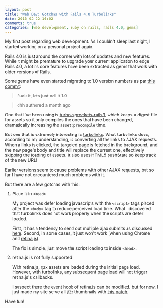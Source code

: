 ```yaml
---
layout: post
title: "Web Dev: Gotchas with Rails 4.0 Turbolinks"
date: 2013-02-22 16:02
comments: true
categories: [web development, ruby on rails, rails 4.0, gems]
---
```


My first post regarding web development. As I couldn't sleep last night, I started working on a personal project again.

Rails 4.0 is just around the corner with lots of updates and new features. While it might be premature to upgrade your current application to edge Rails 4.0, a lot its core features have been extracted as gems that work with older versions of Rails.

Some gems have even started migrating to 1.0 version numbers as par [this commit](https://github.com/rails/turbolinks/commit/41dd321407f837d9705de9d893f2847537676904):

> Fuck it, lets just call it 1.0

> dhh authored a month ago

One that I've been using is [turbo-sprockets-rails3](https://github.com/ndbroadbent/turbo-sprockets-rails3), which keeps a digest file for assets so it only compiles the ones that have been changed, dramatically increasing the `asset:precompile` time.

But one that is extremely interesting is [turbolinks](https://github.com/rails/turbolinks). What turbolinks does, according to my understanding, is converting all the links to AJAX requests. When a links is clicked, the targeted page is fetched in the background, and the new page's body and title will replace the current one, effectively skipping the loading of assets. It also uses HTML5 pushState so keep track of the new URL!

Earlier versions seem to cause problems with other AJAX requests, but so far I have not encountered much problems with it.

But there are a few gotchas with this:

1. Place it in `<head>`

    My project was defer loading javascripts with the `<script>` tags placed after the `<body>` tag to reduce perceived load time.
    What I discovered that turbolinks does not work properly when the scripts are defer loaded.

    First, it has a tendency to send out multiple ajax submits as discussed [here](https://github.com/rails/turbolinks/pull/185).
    Second, in some cases, it just won't work (when using Chrome and [retina.js](http://retinajs.com/)).

    The fix is simple, just move the script loading to inside `<head>`.

2. retina.js is not fully supported

    With retina.js, `@2x` assets are loaded during the initial page load. However, with turbolinks, any subsequent page load will not trigger retina.js's callbacks.

    I suspect there the event hook of retina.js can be modified, but for now, I just made my site serve all `@2x` thumbnails with [this patch](https://gist.github.com/rickypai/5017676).

Have fun!